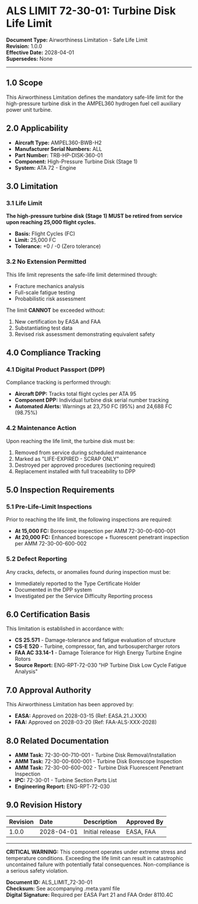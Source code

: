# ALS LIMIT 72-30-01: Turbine Disk Life Limit

**Document Type:** Airworthiness Limitation - Safe Life Limit  
**Revision:** 1.0.0  
**Effective Date:** 2028-04-01  
**Supersedes:** None

---

## 1.0 Scope

This Airworthiness Limitation defines the mandatory safe-life limit for the high-pressure turbine disk in the AMPEL360 hydrogen fuel cell auxiliary power unit turbine.

## 2.0 Applicability

- **Aircraft Type:** AMPEL360-BWB-H2
- **Manufacturer Serial Numbers:** ALL
- **Part Number:** TRB-HP-DISK-360-01
- **Component:** High-Pressure Turbine Disk (Stage 1)
- **System:** ATA 72 - Engine

## 3.0 Limitation

### 3.1 Life Limit

**The high-pressure turbine disk (Stage 1) MUST be retired from service upon reaching 25,000 flight cycles.**

- **Basis:** Flight Cycles (FC)
- **Limit:** 25,000 FC
- **Tolerance:** +0 / -0 (Zero tolerance)

### 3.2 No Extension Permitted

This life limit represents the safe-life limit determined through:
- Fracture mechanics analysis
- Full-scale fatigue testing
- Probabilistic risk assessment

The limit **CANNOT** be exceeded without:
1. New certification by EASA and FAA
2. Substantiating test data
3. Revised risk assessment demonstrating equivalent safety

## 4.0 Compliance Tracking

### 4.1 Digital Product Passport (DPP)

Compliance tracking is performed through:
- **Aircraft DPP:** Tracks total flight cycles per ATA 95
- **Component DPP:** Individual turbine disk serial number tracking
- **Automated Alerts:** Warnings at 23,750 FC (95%) and 24,688 FC (98.75%)

### 4.2 Maintenance Action

Upon reaching the life limit, the turbine disk must be:
1. Removed from service during scheduled maintenance
2. Marked as "LIFE-EXPIRED - SCRAP ONLY"
3. Destroyed per approved procedures (sectioning required)
4. Replacement installed with full traceability to DPP

## 5.0 Inspection Requirements

### 5.1 Pre-Life-Limit Inspections

Prior to reaching the life limit, the following inspections are required:
- **At 15,000 FC:** Borescope inspection per AMM 72-30-00-600-001
- **At 20,000 FC:** Enhanced borescope + fluorescent penetrant inspection per AMM 72-30-00-600-002

### 5.2 Defect Reporting

Any cracks, defects, or anomalies found during inspection must be:
- Immediately reported to the Type Certificate Holder
- Documented in the DPP system
- Investigated per the Service Difficulty Reporting process

## 6.0 Certification Basis

This limitation is established in accordance with:
- **CS 25.571** - Damage-tolerance and fatigue evaluation of structure
- **CS-E 520** - Turbine, compressor, fan, and turbosupercharger rotors
- **FAA AC 33.14-1** - Damage Tolerance for High Energy Turbine Engine Rotors
- **Source Report:** ENG-RPT-72-030 "HP Turbine Disk Low Cycle Fatigue Analysis"

## 7.0 Approval Authority

This Airworthiness Limitation has been approved by:
- **EASA:** Approved on 2028-03-15 (Ref: EASA.21.J.XXX)
- **FAA:** Approved on 2028-03-20 (Ref: FAA-ALS-XXX-2028)

## 8.0 Related Documentation

- **AMM Task:** 72-30-00-710-001 - Turbine Disk Removal/Installation
- **AMM Task:** 72-30-00-600-001 - Turbine Disk Borescope Inspection
- **AMM Task:** 72-30-00-600-002 - Turbine Disk Fluorescent Penetrant Inspection
- **IPC:** 72-30-01 - Turbine Section Parts List
- **Engineering Report:** ENG-RPT-72-030

## 9.0 Revision History

| Revision | Date | Description | Approved By |
|:---------|:-----|:------------|:------------|
| 1.0.0 | 2028-04-01 | Initial release | EASA, FAA |

---

**CRITICAL WARNING:** This component operates under extreme stress and temperature conditions. Exceeding the life limit can result in catastrophic uncontained failure with potentially fatal consequences. Non-compliance is a serious safety violation.

**Document ID:** ALS_LIMIT_72-30-01  
**Checksum:** See accompanying .meta.yaml file  
**Digital Signature:** Required per EASA Part 21 and FAA Order 8110.4C
